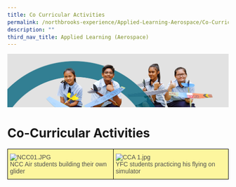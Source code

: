 ```yaml
---
title: Co Curricular Activities
permalink: /northbrooks-experience/Applied-Learning-Aerospace/Co-Curricular-Activities/
description: ""
third_nav_title: Applied Learning (Aerospace)
---
```

![](/images/northbrooks%20experience.jpg)

Co-Curricular Activities
========================

<style type="text/css">
.tg  {border-collapse:collapse;border-spacing:0;}
.tg td{border-color:black;border-style:solid;border-width:1px;font-family:Arial, sans-serif;font-size:14px;
  overflow:hidden;padding:10px 5px;word-break:normal;}
.tg th{border-color:black;border-style:solid;border-width:1px;font-family:Arial, sans-serif;font-size:14px;
  font-weight:normal;overflow:hidden;padding:10px 5px;word-break:normal;}
.tg .tg-wecl{background-color:#fdf69e;color:#505050;text-align:left;vertical-align:top}
</style>
<table class="tg">
<thead>
  <tr>
    <td class="tg-wecl"><img src="https://northbrookssec-moe-edu-sg-admin.cwp.sg/qql/slot/u162/Northbrooks%20Experience/AEM/NCC01.JPG" alt="NCC01.JPG" width="289" height="215"><br>NCC Air students building their own glider</td>
    <td class="tg-wecl"><img src="https://northbrookssec-moe-edu-sg-admin.cwp.sg/qql/slot/u162/Northbrooks%20Experience/AEM/CCA%201.jpg" alt="CCA 1.jpg" width="445" height="215"><br>YFC students practicing his flying on simulator</td>
  </tr>
</thead>
</table>